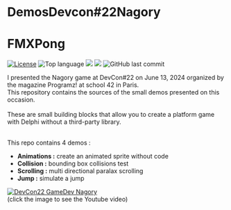 # DemosDevcon#22Nagory
# FMXPong
[![License](https://img.shields.io/badge/License-MIT-green.svg)](https://opensource.org/licenses/MIT)
![Top language](https://img.shields.io/github/languages/top/gbegreg/DemosDevcon-22Nagory)
[![](https://tokei.rs/b1/github/gbegreg/MapReduce?category=code)](https://github.com//gbegreg/DemosDevcon-22Nagory)
[![](https://tokei.rs/b1/github/gbegreg/MapReduce?category=files)](https://github.com//gbegreg/DemosDevcon-22Nagory)
![GitHub last commit](https://img.shields.io/github/last-commit/gbegreg/DemosDevcon-22Nagory)

I presented the Nagory game at DevCon#22 on June 13, 2024 organized by the magazine Programz! at school 42 in Paris.<br />
This repository contains the sources of the small demos presented on this occasion.<br /><br />
These are small building blocks that allow you to create a platform game with Delphi without a third-party library.<br /><br />

This repo contains 4 demos :<br />
<ul>
  <li><b>Animations :</b> create an animated sprite without code</li>
  <li><b>Collision :</b> bounding box collisions test</li>
  <li><b>Scrolling :</b> multi directional paralax scrolling</li>
  <li><b>Jump :</b> simulate a jump</li>
</ul>

[![DevCon22 GameDev Nagory](https://www.youtube.com/watch?v=fsOH1EV8fdI/0.jpg)](https://www.youtube.com/watch?v=fsOH1EV8fdI)<br />
(click the image to see the Youtube video)
